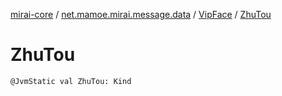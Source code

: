 [mirai-core](../../index.md) / [net.mamoe.mirai.message.data](../index.md) / [VipFace](index.md) / [ZhuTou](./-zhu-tou.md)

# ZhuTou

`@JvmStatic val ZhuTou: Kind`